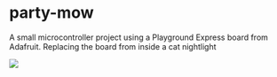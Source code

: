# party-mow

A small microcontroller project using a Playground Express board from Adafruit. Replacing the board from inside a cat nightlight

![](https://images-na.ssl-images-amazon.com/images/I/41dRGRo46RL.__AC_SX300_SY300_QL70_ML2_.jpg)
